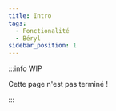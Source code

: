 ```yaml
---
title: Intro
tags:
  - Fonctionalité
  - Béryl
sidebar_position: 1
---
```


:::info WIP

Cette page n'est pas terminé !

:::